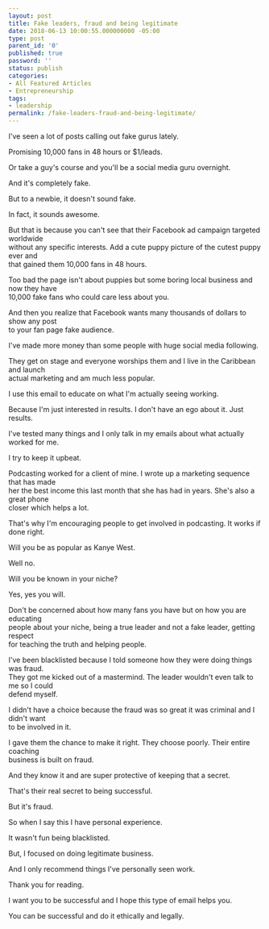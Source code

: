 ```yaml
---
layout: post
title: Fake leaders, fraud and being legitimate
date: 2018-06-13 10:00:55.000000000 -05:00
type: post
parent_id: '0'
published: true
password: ''
status: publish
categories:
- All Featured Articles
- Entrepreneurship
tags:
- leadership
permalink: /fake-leaders-fraud-and-being-legitimate/
---
```

<p>I've seen a lot of posts calling out fake gurus lately.</p>
<p>Promising 10,000 fans <span class="aBn" tabindex="0" data-term="goog_431360622"><span class="aQJ">in 48 hours</span></span> or $1/leads.</p>
<p>Or take a guy's course and you'll be a social media guru overnight.</p>
<p>And it's completely fake.</p>
<p>But to a newbie, it doesn't sound fake.</p>
<p>In fact, it sounds awesome.</p>
<p>But that is because you can't see that their Facebook ad campaign targeted worldwide<br />
without any specific interests. Add a cute puppy picture of the cutest puppy ever and<br />
that gained them 10,000 fans <span class="aBn" tabindex="0" data-term="goog_431360623"><span class="aQJ">in 48 hours</span></span>.</p>
<p>Too bad the page isn't about puppies but some boring local business and now they have<br />
10,000 fake fans who could care less about you.</p>
<p>And then you realize that Facebook wants many thousands of dollars to show any post<br />
to your fan page fake audience.</p>
<p>I've made more money than some people with huge social media following.</p>
<p>They get on stage and everyone worships them and I live in the Caribbean and launch<br />
actual marketing and am much less popular.</p>
<p>I use this email to educate on what I'm actually seeing working.</p>
<p>Because I'm just interested in results. I don't have an ego about it. Just results.</p>
<p>I've tested many things and I only talk in my emails about what actually worked for me.</p>
<p>I try to keep it upbeat.</p>
<p>Podcasting worked for a client of mine. I wrote up a marketing sequence that has made<br />
her the best income this last month that she has had in years. She's also a great phone<br />
closer which helps a lot.</p>
<p>That's why I'm encouraging people to get involved in podcasting. It works if done right.</p>
<p>Will you be as popular as Kanye West.</p>
<p>Well no.</p>
<p>Will you be known in your niche?</p>
<p>Yes, yes you will.</p>
<p>Don't be concerned about how many fans you have but on how you are educating<br />
people about your niche, being a true leader and not a fake leader, getting respect<br />
for teaching the truth and helping people.</p>
<p>I've been blacklisted because I told someone how they were doing things was fraud.<br />
They got me kicked out of a mastermind. The leader wouldn't even talk to me so I could<br />
defend myself.</p>
<p>I didn't have a choice because the fraud was so great it was criminal and I didn't want<br />
to be involved in it.</p>
<p>I gave them the chance to make it right. They choose poorly. Their entire coaching<br />
business is built on fraud.</p>
<p>And they know it and are super protective of keeping that a secret.</p>
<p>That's their real secret to being successful.</p>
<p>But it's fraud.</p>
<p>So when I say this I have personal experience.</p>
<p>It wasn't fun being blacklisted.</p>
<p>But, I focused on doing legitimate business.</p>
<p>And I only recommend things I've personally seen work.</p>
<p>Thank you for reading.</p>
<p>I want you to be successful and I hope this type of email helps you.</p>
<p>You can be successful and do it ethically and legally.</p>
